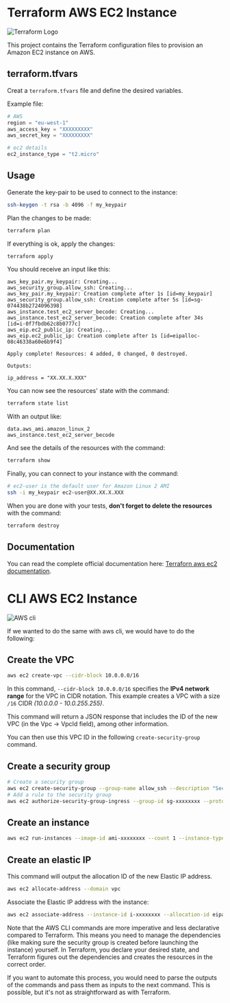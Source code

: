 # Terraform AWS EC2 Instance

![Terraform Logo](https://upload.wikimedia.org/wikipedia/commons/thumb/0/04/Terraform_Logo.svg/1280px-Terraform_Logo.svg.png)

This project contains the Terraform configuration files to provision an Amazon EC2 instance on AWS.


## terraform.tfvars

Creat a `terraform.tfvars` file and define the desired variables.

Example file:

```terraform
# AWS
region = "eu-west-1"
aws_access_key = "XXXXXXXXX"
aws_secret_key = "XXXXXXXXX"

# ec2 details
ec2_instance_type = "t2.micro"
```


## Usage
Generate the key-pair to be used to connect to the instance:

```bash
ssh-keygen -t rsa -b 4096 -f my_keypair
```

Plan the changes to be made:

```bash
terraform plan
```

If everything is ok, apply the changes:

```bash
terraform apply
```

You should receive an input like this:
```
aws_key_pair.my_keypair: Creating...
aws_security_group.allow_ssh: Creating...
aws_key_pair.my_keypair: Creation complete after 1s [id=my_keypair]
aws_security_group.allow_ssh: Creation complete after 5s [id=sg-074438b2724096398]
aws_instance.test_ec2_server_becode: Creating...
aws_instance.test_ec2_server_becode: Creation complete after 34s [id=i-0f7fbdb62c8b0777c]
aws_eip.ec2_public_ip: Creating...
aws_eip.ec2_public_ip: Creation complete after 1s [id=eipalloc-08c46338a60e6b9f4]

Apply complete! Resources: 4 added, 0 changed, 0 destroyed.

Outputs:

ip_address = "XX.XX.X.XXX"
```

You can now see the resources' state with the command:

```bash
terraform state list
```

With an output like:

```
data.aws_ami.amazon_linux_2
aws_instance.test_ec2_server_becode
```

And see the details of the resources with the command:

```bash
terraform show
```

Finally, you can connect to your instance with the command:

```bash
# ec2-user is the default user for Amazon Linux 2 AMI
ssh -i my_keypair ec2-user@XX.XX.X.XXX
```

When you are done with your tests, **don't forget to delete the resources** with the command:

```bash
terraform destroy
```


## Documentation

You can read the complete official documentation here: 
[Terraforn aws ec2 documentation](https://registry.terraform.io/providers/hashicorp/aws/latest/docs/resources/instance).

# CLI AWS EC2 Instance

![AWS cli](https://miro.medium.com/v2/resize:fit:1017/0*tHezTGVhyqoXDtKu.png)

If we wanted to do the same with aws cli, we would have to do the following:

## Create the VPC
```bash
aws ec2 create-vpc --cidr-block 10.0.0.0/16
```
In this command, `--cidr-block 10.0.0.0/16` specifies the **IPv4 network range** for the VPC in CIDR notation. This example creates a VPC with a size `/16` CIDR *(10.0.0.0 - 10.0.255.255)*.

This command will return a JSON response that includes the ID of the new VPC (in the Vpc -> VpcId field), among other information.

You can then use this VPC ID in the following `create-security-group` command.

## Create a security group

```bash
# Create a security group
aws ec2 create-security-group --group-name allow_ssh --description "Security group for SSH access" --vpc-id vpc-xxxxxxxx
# Add a rule to the security group
aws ec2 authorize-security-group-ingress --group-id sg-xxxxxxxx --protocol tcp --port 22 --cidr 0.0.0.0/0
```


## Create an instance

```bash
aws ec2 run-instances --image-id ami-xxxxxxxx --count 1 --instance-type t2.micro --key-name my_keypair --security-group-ids sg-xxxxxxxx
```

## Create an elastic IP
This command will output the allocation ID of the new Elastic IP address.
```bash
aws ec2 allocate-address --domain vpc
```
Associate the Elastic IP address with the instance:
```bash
aws ec2 associate-address --instance-id i-xxxxxxxx --allocation-id eipalloc-xxxxxxxx
```

Note that the AWS CLI commands are more imperative and less declarative compared to Terraform. This means you need to manage the dependencies (like making sure the security group is created before launching the instance) yourself. In Terraform, you declare your desired state, and Terraform figures out the dependencies and creates the resources in the correct order.

If you want to automate this process, you would need to parse the outputs of the commands and pass them as inputs to the next command. This is possible, but it's not as straightforward as with Terraform.